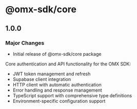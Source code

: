 # @omx-sdk/core

## 1.0.0

### Major Changes

- Initial release of @omx-sdk/core package

Core authentication and API functionality for the OMX SDK:

- JWT token management and refresh
- Supabase client integration
- HTTP client with automatic authentication
- Error handling and response management
- TypeScript support with comprehensive type definitions
- Environment-specific configuration support
